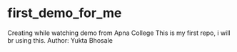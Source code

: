 # first_demo_for_me
Creating while watching demo from Apna College
This is my first repo, i will br using this.
Author: Yukta Bhosale
